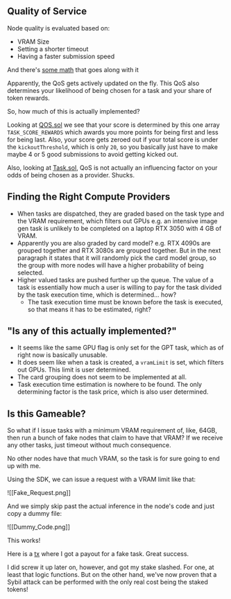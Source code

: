 ## Quality of Service

Node quality is evaluated based on:
- VRAM Size
- Setting a shorter timeout
- Having a faster submission speed

And there's [some math](https://docs.crynux.ai/system-design/quality-of-service-qos) that goes along with it

Apparently, the QoS gets actively updated on the fly. This QoS also determines your likelihood of being chosen for a task and your share of token rewards. 

So, how much of this is actually implemented?

Looking at [QOS.sol](https://github.com/crynux-ai/crynux-contracts/blob/main/contracts/QOS.sol) we see that your score is determined by this one array `TASK_SCORE_REWARDS` which awards you more points for being first and less for being last. Also, your score gets zeroed out if your total score is under the `kickoutThreshold`, which is only `20`, so you basically just have to make maybe 4 or 5 good submissions to avoid getting kicked out.

Also, looking at [Task.sol](https://github.com/crynux-ai/crynux-contracts/blob/4c2d5814fd64b04f144009dea4f8e77a5c47e8d2/contracts/Task.sol#L413), QoS is not actually an influencing factor on your odds of being chosen as a provider. Shucks.
## Finding the Right Compute Providers

- When tasks are dispatched, they are graded based on the task type and the VRAM requirement, which filters out GPUs e.g. an intensive image gen task is unlikely to be completed on a laptop RTX 3050 with 4 GB of VRAM.
- Apparently you are also graded by card model? e.g. RTX 4090s are grouped together and RTX 3080s are grouped together. But in the next paragraph it states that it will randomly pick the card model group, so the group with more nodes will have a higher probability of being selected.
- Higher valued tasks are pushed further up the queue. The value of a task is essentially how much a user is willing to pay for the task divided by the task execution time, which is determined... how?
	- The task execution time must be known before the task is executed, so that means it has to be estimated, right?

## "Is any of this actually implemented?"

- It seems like the same GPU flag is only set for the GPT task, which as of right now is basically unusable.
- It does seem like when a task is created, a `vramLimit` is set, which filters out GPUs. This limit is user determined.
- The card grouping does not seem to be implemented at all.
- Task execution time estimation is nowhere to be found. The only determining factor is the task price, which is also user determined. 


## Is this Gameable?

So what if I issue tasks with a minimum VRAM requirement of, like, 64GB, then run a bunch of fake nodes that claim to have that VRAM? If we receive any other tasks, just timeout without much consequence.

No other nodes have that much VRAM, so the task is for sure going to end up with me. 

Using the SDK, we can issue a request with a VRAM limit like that:

![[Fake_Request.png]]

And we simply skip past the actual inference in the node's code and just copy a dummy file:

![[Dummy_Code.png]]

This works!

Here is a [tx](https://bb.dym.fyi/r/dev-crynux/tx/0xf98662e9f600425f93539275b8680864b8de81e5369a5330c5a45385a4b035fb) where I got a payout for a fake task. Great success.

I did screw it up later on, however, and got my stake slashed. For one, at least that logic functions. But on the other hand, we've now proven that a Sybil attack can be performed with the only real cost being the staked tokens!